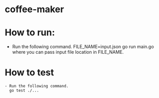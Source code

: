 # coffee-maker


# How to run:
   - Run the following command.
     FILE_NAME=input.json go run main.go
     where you can pass input file location in FILE_NAME.

# How to test
    - Run the following command.
      go test ./...
    
